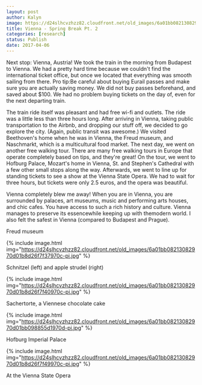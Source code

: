 ```yaml
---
layout: post
author: Kalyn
image: https://d24slhcvzhzz82.cloudfront.net/old_images/6a01bb08213082970d01b8d26f7f2c970c-pi.jpg
title: Vienna - Spring Break Pt. 2
categories: [research]
status: Publish
date: 2017-04-06
---
```



Next stop: Vienna, Austria! We took the train in the morning from Budapest to Vienna. We had a pretty hard time because we couldn't find the international ticket office, but once we located that everything was smooth sailing from there. Pro tip:Be careful about buying Eurail passes and make sure you are actually saving money. We did not buy passes beforehand, and saved about $100. We had no problem buying tickets on the day of, even for the next departing train.

The train ride itself was pleasant and had free wi-fi and outlets. The ride was a little less than three hours long. After arriving in Vienna, taking public transportation to the Airbnb, and dropping our stuff off, we decided to go explore the city. (Again, public transit was awesome.) We visited Beethoven's home when he was in Vienna, the Freud museum, and Naschmarkt, which is a multicultural food market. The next day, we went on another free walking tour. There are many free walking tours in Europe that operate completely based on tips, and they're great! On the tour, we went to Hofburg Palace, Mozart's home in Vienna, St. and Stephen's Cathedral with a few other small stops along the way. Afterwards, we went to line up for standing tickets to see a show at the Vienna State Opera. We had to wait for three hours, but tickets were only 2.5 euros, and the opera was beautiful.

Vienna completely blew me away! When you are in Vienna, you are surrounded by palaces, art museums, music and performing arts houses, and chic cafes. You have access to such a rich history and culture. Vienna manages to preserve its essencewhile keeping up with themodern world. I also felt the safest in Vienna (compared to Budapest and Prague).

<div class="photo-caption caption-xid-6a01bb08213082970d01b8d26f7f2c970c" id="caption-xid-6a01bb08213082970d01b8d26f7f2c970c">Freud museum


{% include image.html img="https://d24slhcvzhzz82.cloudfront.net/old_images/6a01bb08213082970d01b8d26f7f37970c-pi.jpg" %}<div class="photo-caption caption-xid-6a01bb08213082970d01b8d26f7f37970c" id="caption-xid-6a01bb08213082970d01b8d26f7f37970c">Schnitzel (left) and apple strudel (right)


{% include image.html img="https://d24slhcvzhzz82.cloudfront.net/old_images/6a01bb08213082970d01b8d26f7f40970c-pi.jpg" %}<div class="photo-caption caption-xid-6a01bb08213082970d01b8d26f7f40970c" id="caption-xid-6a01bb08213082970d01b8d26f7f40970c">Sachertorte, a Viennese chocolate cake


{% include image.html img="https://d24slhcvzhzz82.cloudfront.net/old_images/6a01bb08213082970d01bb098855d1970d-pi.jpg" %}<div class="photo-caption caption-xid-6a01bb08213082970d01bb098855d1970d" id="caption-xid-6a01bb08213082970d01bb098855d1970d">Hofburg Imperial Palace


{% include image.html img="https://d24slhcvzhzz82.cloudfront.net/old_images/6a01bb08213082970d01b8d26f7f49970c-pi.jpg" %}<div class="photo-caption caption-xid-6a01bb08213082970d01b8d26f7f49970c" id="caption-xid-6a01bb08213082970d01b8d26f7f49970c">At the Vienna State Opera

